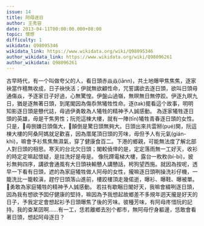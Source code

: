 ```yaml
---
issue: 14
title: 阿母逐日
author: 王秀容
date: 2013-04-11T00:00:00.000+08:00
topic: 懷想
difficulty: 1
wikidata: Q98095346
wikidata_link: https://www.wikidata.org/wiki/Q98095346
author_wikidata_link: https://www.wikidata.org/wiki/Q98096261
author_wikidata: Q98096261
---
```

古早時代，有一个叫做夸父的人，看日頭赤焱焱(iānn)，共土地曝甲焦焦焦，逐家袂當作穡無收成，日子袂快活；伊就無欲顧性命，咒誓講欲去逐日頭，欲叫日頭毋通傷焱，予逐家日子好過，心無驚惶。伊盤山過嶺，無暝無日無停跤。伊逐九暝九日，猶是逐無著日頭，到尾閣因為傷忝煞犧牲性命。逐(tak)擺看這个故事，明明知影逐日頭是戇代誌，毋過伊勇敢為人犧牲的精神予人誠感動。
為逐家犧牲逐日頭的英雄，毋是干焦男性；阮兜這棟大樓，就有一陣(tīn)犧牲青春逐日頭的女性。只是，𪜶毋捌嫌日頭傷大，𪜶顛倒是驚日頭無夠大。日頭出來共雲掰(pué)開，阮這棟大樓的阿桑阿媽就足歡喜，因為厝尾頂日頭的芳味，毋但予人有元氣(gián-khì)，嘛會予衫焦焦無濕氣，穿了健康食百二。下港的鄉親，可能無法度了解北部人對日頭的相思。寒天的台北欠日頭；閣較僥倖的是，定定落雨無一工好天，收衫的時定定嘛起懷疑，是拄洗好是毋是。
像阮蹛電梯大樓，露台一敉敉(bí-bí)，披衫無夠四序，講欲會通風有大日頭袂輸戇人講戇話，枵狗望西施。就因為按呢，透早一下看有日頭，遮的為家庭犧牲做人阿母的女性，攏嘛逐日頭咧操洗衫仔機，一籠洗比一籠較滇，趕佇日頭落山進前，樓跤樓頂走幾偌逝，曝衫、曝鞋、曝被單。𪜶勇敢為家庭犧牲的精神予人誠感動。
若拄有歇睏日閣好天，我嘛會綴咧逐日頭，因為我有想欲予囡仔健康的堅持，嘛因為予我想起故鄉差不多規年迵天攏是好天的日子，予我定定會想起衫予日頭曝焦了後的芳味。彼種芳味，有阿母庝惜阮的記持。我的查某囝啊……有一工，恁若離鄉去別个都市，無阿母佇身軀邊，恁敢會看著日頭，想起阿母逐日？